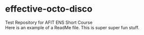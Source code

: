 # effective-octo-disco
Test Repository for AFIT ENS Short Course
<br>
Here is an example of a ReadMe file.  This is super super fun stuff. 
